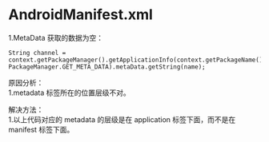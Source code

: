 # AndroidManifest.xml

1.MetaData 获取的数据为空：

```
String channel = context.getPackageManager().getApplicationInfo(context.getPackageName(), PackageManager.GET_META_DATA).metaData.getString(name);
```

原因分析：  
1.metadata 标签所在的位置层级不对。

解决方法：  
1.以上代码对应的 metadata 的层级是在 application 标签下面，而不是在 manifest 标签下面。
